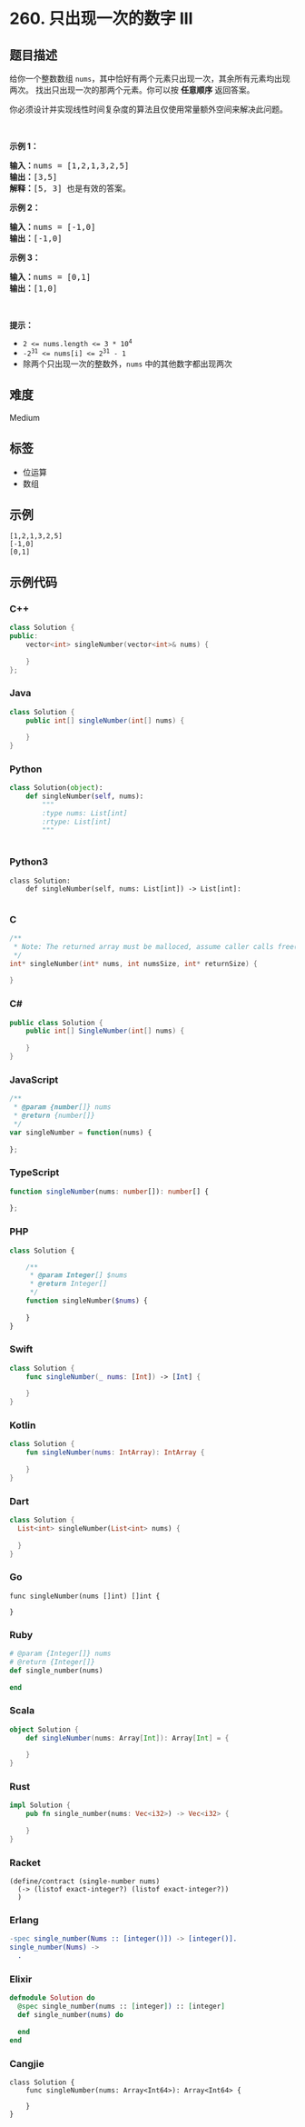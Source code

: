 # 260. 只出现一次的数字 III

## 题目描述

<p>给你一个整数数组&nbsp;<code>nums</code>，其中恰好有两个元素只出现一次，其余所有元素均出现两次。 找出只出现一次的那两个元素。你可以按 <strong>任意顺序</strong> 返回答案。</p>

<p>你必须设计并实现线性时间复杂度的算法且仅使用常量额外空间来解决此问题。</p>

<p>&nbsp;</p>

<p><strong>示例 1：</strong></p>

<pre>
<strong>输入：</strong>nums = [1,2,1,3,2,5]
<strong>输出：</strong>[3,5]
<strong>解释：</strong>[5, 3] 也是有效的答案。
</pre>

<p><strong>示例 2：</strong></p>

<pre>
<strong>输入：</strong>nums = [-1,0]
<strong>输出：</strong>[-1,0]
</pre>

<p><strong>示例 3：</strong></p>

<pre>
<strong>输入：</strong>nums = [0,1]
<strong>输出：</strong>[1,0]
</pre>

<p>&nbsp;</p>

<p><strong>提示：</strong></p>

<ul>
	<li><code>2 &lt;= nums.length &lt;= 3 * 10<sup>4</sup></code></li>
	<li><code>-2<sup>31</sup> &lt;= nums[i] &lt;= 2<sup>31</sup> - 1</code></li>
	<li>除两个只出现一次的整数外，<code>nums</code> 中的其他数字都出现两次</li>
</ul>


## 难度

Medium

## 标签

- 位运算
- 数组

## 示例

```
[1,2,1,3,2,5]
[-1,0]
[0,1]
```

## 示例代码

### C++

```cpp
class Solution {
public:
    vector<int> singleNumber(vector<int>& nums) {
        
    }
};
```

### Java

```java
class Solution {
    public int[] singleNumber(int[] nums) {
        
    }
}
```

### Python

```python
class Solution(object):
    def singleNumber(self, nums):
        """
        :type nums: List[int]
        :rtype: List[int]
        """
        
```

### Python3

```python3
class Solution:
    def singleNumber(self, nums: List[int]) -> List[int]:
        
```

### C

```c
/**
 * Note: The returned array must be malloced, assume caller calls free().
 */
int* singleNumber(int* nums, int numsSize, int* returnSize) {
    
}
```

### C#

```csharp
public class Solution {
    public int[] SingleNumber(int[] nums) {
        
    }
}
```

### JavaScript

```javascript
/**
 * @param {number[]} nums
 * @return {number[]}
 */
var singleNumber = function(nums) {
    
};
```

### TypeScript

```typescript
function singleNumber(nums: number[]): number[] {
    
};
```

### PHP

```php
class Solution {

    /**
     * @param Integer[] $nums
     * @return Integer[]
     */
    function singleNumber($nums) {
        
    }
}
```

### Swift

```swift
class Solution {
    func singleNumber(_ nums: [Int]) -> [Int] {
        
    }
}
```

### Kotlin

```kotlin
class Solution {
    fun singleNumber(nums: IntArray): IntArray {
        
    }
}
```

### Dart

```dart
class Solution {
  List<int> singleNumber(List<int> nums) {
    
  }
}
```

### Go

```golang
func singleNumber(nums []int) []int {
    
}
```

### Ruby

```ruby
# @param {Integer[]} nums
# @return {Integer[]}
def single_number(nums)
    
end
```

### Scala

```scala
object Solution {
    def singleNumber(nums: Array[Int]): Array[Int] = {
        
    }
}
```

### Rust

```rust
impl Solution {
    pub fn single_number(nums: Vec<i32>) -> Vec<i32> {
        
    }
}
```

### Racket

```racket
(define/contract (single-number nums)
  (-> (listof exact-integer?) (listof exact-integer?))
  )
```

### Erlang

```erlang
-spec single_number(Nums :: [integer()]) -> [integer()].
single_number(Nums) ->
  .
```

### Elixir

```elixir
defmodule Solution do
  @spec single_number(nums :: [integer]) :: [integer]
  def single_number(nums) do
    
  end
end
```

### Cangjie

```cangjie
class Solution {
    func singleNumber(nums: Array<Int64>): Array<Int64> {

    }
}
```

